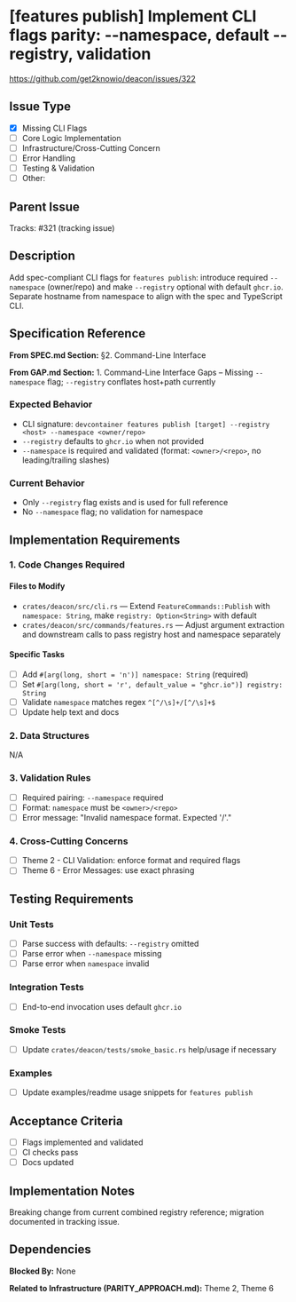 # [features publish] Implement CLI flags parity: --namespace, default --registry, validation

https://github.com/get2knowio/deacon/issues/322

<!-- Labels: subcommand:features-publish, type:enhancement, priority:high, scope:medium -->

## Issue Type
- [x] Missing CLI Flags
- [ ] Core Logic Implementation
- [ ] Infrastructure/Cross-Cutting Concern
- [ ] Error Handling
- [ ] Testing & Validation
- [ ] Other: 

## Parent Issue
Tracks: #321 (tracking issue)

## Description
Add spec-compliant CLI flags for `features publish`: introduce required `--namespace` (owner/repo) and make `--registry` optional with default `ghcr.io`. Separate hostname from namespace to align with the spec and TypeScript CLI.

## Specification Reference

**From SPEC.md Section:** §2. Command-Line Interface

**From GAP.md Section:** 1. Command-Line Interface Gaps – Missing `--namespace` flag; `--registry` conflates host+path currently

### Expected Behavior
- CLI signature: `devcontainer features publish [target] --registry <host> --namespace <owner/repo>`
- `--registry` defaults to `ghcr.io` when not provided
- `--namespace` is required and validated (format: `<owner>/<repo>`, no leading/trailing slashes)

### Current Behavior
- Only `--registry` flag exists and is used for full reference
- No `--namespace` flag; no validation for namespace

## Implementation Requirements

### 1. Code Changes Required

#### Files to Modify
- `crates/deacon/src/cli.rs` — Extend `FeatureCommands::Publish` with `namespace: String`, make `registry: Option<String>` with default
- `crates/deacon/src/commands/features.rs` — Adjust argument extraction and downstream calls to pass registry host and namespace separately

#### Specific Tasks
- [ ] Add `#[arg(long, short = 'n')] namespace: String` (required)
- [ ] Set `#[arg(long, short = 'r', default_value = "ghcr.io")] registry: String`
- [ ] Validate `namespace` matches regex `^[^/\s]+/[^/\s]+$`
- [ ] Update help text and docs

### 2. Data Structures
N/A

### 3. Validation Rules
- [ ] Required pairing: `--namespace` required
- [ ] Format: `namespace` must be `<owner>/<repo>`
- [ ] Error message: "Invalid namespace format. Expected '<owner>/<repo>'."

### 4. Cross-Cutting Concerns
- [ ] Theme 2 - CLI Validation: enforce format and required flags
- [ ] Theme 6 - Error Messages: use exact phrasing

## Testing Requirements

### Unit Tests
- [ ] Parse success with defaults: `--registry` omitted
- [ ] Parse error when `--namespace` missing
- [ ] Parse error when `namespace` invalid

### Integration Tests
- [ ] End-to-end invocation uses default `ghcr.io`

### Smoke Tests
- [ ] Update `crates/deacon/tests/smoke_basic.rs` help/usage if necessary

### Examples
- [ ] Update examples/readme usage snippets for `features publish`

## Acceptance Criteria
- [ ] Flags implemented and validated
- [ ] CI checks pass
- [ ] Docs updated

## Implementation Notes
Breaking change from current combined registry reference; migration documented in tracking issue.

## Dependencies

**Blocked By:** None

**Related to Infrastructure (PARITY_APPROACH.md):** Theme 2, Theme 6

